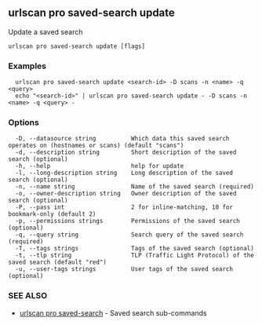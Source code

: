 ## urlscan pro saved-search update

Update a saved search

```
urlscan pro saved-search update [flags]
```

### Examples

```
  urlscan pro saved-search update <search-id> -D scans -n <name> -q <query>
  echo "<search-id>" | urlscan pro saved-search update - -D scans -n <name> -q <query> -
```

### Options

```
  -D, --datasource string          Which data this saved search operates on (hostnames or scans) (default "scans")
  -d, --description string         Short description of the saved search (optional)
  -h, --help                       help for update
  -l, --long-description string    Long description of the saved search (optional)
  -n, --name string                Name of the saved search (required)
  -o, --owner-description string   Owner description of the saved search (optional)
  -P, --pass int                   2 for inline-matching, 10 for bookmark-only (default 2)
  -p, --permissions strings        Permissions of the saved search (optional)
  -q, --query string               Search query of the saved search (required)
  -T, --tags strings               Tags of the saved search (optional)
  -t, --tlp string                 TLP (Traffic Light Protocol) of the saved search (default "red")
  -u, --user-tags strings          User tags of the saved search (optional)
```

### SEE ALSO

* [urlscan pro saved-search](urlscan_pro_saved-search.md)	 - Saved search sub-commands

